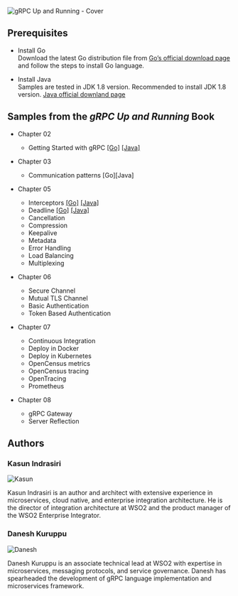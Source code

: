 
![gRPC Up and Running - Cover](https://raw.githubusercontent.com/grpc-up-and-running/samples/master/images/grpc-cover.png)

## Prerequisites

* Install Go    
  Download the latest Go distribution file from [Go’s official download page](https://golang.org/dl/) and follow the steps to install Go language.
 
* Install Java    
  Samples are tested in JDK 1.8 version. Recommended to install JDK 1.8 version. [Java official downland page](https://www.java.com/en/download/)

  
## Samples from the _gRPC Up and Running_ Book

- Chapter 02
    - Getting Started with gRPC [[Go]](https://github.com/grpc-up-and-running/samples/tree/master/ch02/README.md) [[Java]](https://github.com/grpc-up-and-running/samples/tree/master/ch02/README.md) 
    
- Chapter 03 
    - Communication patterns [Go][Java]

- Chapter 05 
    - Interceptors [[Go]](./ch05/interceptors/order-service/go/README.md) [[Java]](./ch05/interceptors/order-service/java/README.md)
    - Deadline [[Go]](./ch05/deadlines/order-service/go/README.md) [[Java]](./ch05/deadlines/order-service/java/README.md)
    - Cancellation 
    - Compression 
    - Keepalive 
    - Metadata 
    - Error Handling
    - Load Balancing
    - Multiplexing

- Chapter 06
    - Secure Channel
    - Mutual TLS Channel
    - Basic Authentication
    - Token Based Authentication
    
- Chapter 07
    - Continuous Integration
    - Deploy in Docker
    - Deploy in Kubernetes
    - OpenCensus metrics
    - OpenCensus tracing
    - OpenTracing
    - Prometheus
    
- Chapter 08
    - gRPC Gateway
    - Server Reflection
    
## Authors 
### Kasun Indrasiri
![Kasun](https://raw.githubusercontent.com/grpc-up-and-running/samples/master/images/kasun.jpg)

Kasun Indrasiri is an author and architect with extensive experience in microservices, cloud native, and
enterprise integration architecture. He is the director of integration architecture at WSO2 and the product manager of the WSO2 Enterprise Integrator.


### Danesh Kuruppu 
![Danesh](https://raw.githubusercontent.com/grpc-up-and-running/samples/master/images/danesh.jpg)

Danesh Kuruppu is an associate technical lead at WSO2 with expertise in microservices, messaging protocols, and service governance. Danesh has spearheaded the development
of gRPC language implementation and microservices framework.
